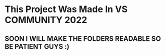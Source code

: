 # This Project Was Made In VS COMMUNITY 2022
## SOON I WILL MAKE THE FOLDERS READABLE SO BE PATIENT GUYS :)
